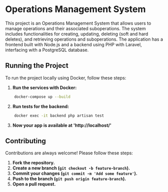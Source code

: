 # Operations Management System

This project is an Operations Management System that allows users to manage operations and their associated suboperations. The system includes functionalities for creating, updating, deleting (soft and hard deletes), and retrieving operations and suboperations. The application has a frontend built with Node.js and a backend using PHP with Laravel, interfacing with a PostgreSQL database.

## Running the Project

To run the project locally using Docker, follow these steps:

1. **Run the services with Docker:**

```bash
    docker-compose up --build
```

2. **Run tests for the backend:**

```bash
    docker exec -it backend php artisan test
```

3. **Now your app is available at 'http://localhost/'**

## Contributing

Contributions are always welcome! Please follow these steps:

1. **Fork the repository.**
2. **Create a new branch (`git checkout -b feature-branch`).**
3. **Commit your changes (`git commit -m 'Add some feature'`).**
4. **Push to the branch (`git push origin feature-branch`).**
5. **Open a pull request.**
